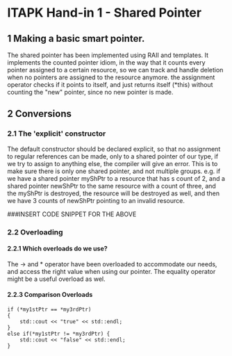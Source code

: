 ITAPK Hand-in 1 - Shared Pointer
================================

## 1 Making a basic smart pointer.

The shared pointer has been implemented using RAII and templates.
It implements the counted pointer idiom, in the way that it counts every pointer assigned
to a certain resource, so we can track and handle deletion when no pointers are assigned to the 
resource anymore. the assignment operator checks if it points to itself, and just returns itself (*this)
without counting the "new" pointer, since no new pointer is made.

## 2 Conversions

### 2.1 The 'explicit' constructor

The default constructor should be declared explicit, so that no assignment 
to regular references can be made, only to a shared pointer of our type, if we
try to assign to anything else, the compiler will give an error.
This is to make sure there is only one shared pointer, and not multiple groups.
e.g. if we have a shared pointer myShPtr to a resource that has s count of 2, and a 
shared pointer newShPtr to the same resource with a count of three, and the myShPtr
is destroyed, the resource will be destroyed as well, and then we have 3 counts of
newShPtr pointing to an invalid resource.

###INSERT CODE SNIPPET FOR THE ABOVE

### 2.2 Overloading
#### 2.2.1 Which overloads do we use?
The -> and * operator have been overloaded to accommodate our needs, and access the
right value when using our pointer. The equality operator might be a useful overload as wel.

#### 2.2.3 Comparison Overloads
    if (*my1stPtr == *my3rdPtr)
    {
        std::cout << "true" << std::endl;
    }
    else if(*my1stPtr != *my3rdPtr) {
        std::cout << "false" << std::endl;
    }